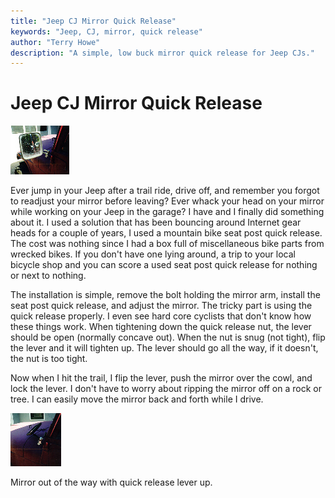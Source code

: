 ```yaml
---
title: "Jeep CJ Mirror Quick Release"
keywords: "Jeep, CJ, mirror, quick release"
author: "Terry Howe"
description: "A simple, low buck mirror quick release for Jeep CJs."
---
```

# Jeep CJ Mirror Quick Release

[![Mirror Quick Release](../img/body/mirror1_.jpg)](../img/body/mirror1.jpg) 

Ever jump in your Jeep after a trail ride, drive off, and remember you forgot to readjust your mirror before leaving? Ever whack your head on your mirror while working on your Jeep in the garage? I have and I finally did something about it. I used a solution that has been bouncing around Internet gear heads for a couple of years, I used a mountain bike seat post quick release. The cost was nothing since I had a box full of miscellaneous bike parts from wrecked bikes. If you don't have one lying around, a trip to your local bicycle shop and you can score a used seat post quick release for nothing or next to nothing. 

The installation is simple, remove the bolt holding the mirror arm, install the seat post quick release, and adjust the mirror. The tricky part is using the quick release properly. I even see hard core cyclists that don't know how these things work. When tightening down the quick release nut, the lever should be open (normally concave out). When the nut is snug (not tight), flip the lever and it will tighten up. The lever should go all the way, if it doesn't, the nut is too tight. 

Now when I hit the trail, I flip the lever, push the mirror over the cowl, and lock the lever. I don't have to worry about ripping the mirror off on a rock or tree. I can easily move the mirror back and forth while I drive. 

[![Mirror Quick Release](../img/body/mirror2_.jpg)](../img/body/mirror2.jpg) 

Mirror out of the way with quick release lever up.